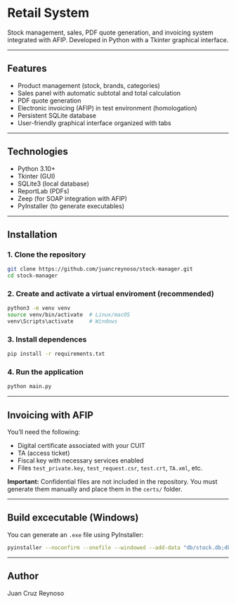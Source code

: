 # Retail System

Stock management, sales, PDF quote generation, and invoicing system integrated with AFIP. Developed in Python with a Tkinter graphical interface.

---

## Features

- Product management (stock, brands, categories)
- Sales panel with automatic subtotal and total calculation
- PDF quote generation
- Electronic invoicing (AFIP) in test environment (homologation)
- Persistent SQLite database
- User-friendly graphical interface organized with tabs

---

## Technologies

- Python 3.10+
- Tkinter (GUI)
- SQLite3 (local database)
- ReportLab (PDFs)
- Zeep (for SOAP integration with AFIP)
- PyInstaller (to generate executables)

---

## Installation

### 1. Clone the repository

```bash
git clone https://github.com/juancreynoso/stock-manager.git
cd stock-manager
```

### 2. Create and activate a virtual enviroment (recommended)

```bash
python3 -m venv venv
source venv/bin/activate  # Linux/macOS
venv\Scripts\activate     # Windows
```

### 3. Install dependences

```bash
pip install -r requirements.txt
```

### 4. Run the application

```bash
python main.py
```

---

## Invoicing with AFIP

You’ll need the following:
- Digital certificate associated with your CUIT
- TA (access ticket)
- Fiscal key with necessary services enabled
- Files `test_private.key`, `test_request.csr`, `test.crt`, `TA.xml`, etc.

**Important:** Confidential files are not included in the repository. You must generate them manually and place them in the `certs/` folder.

---

## Build excecutable (Windows)

You can generate an `.exe` file using PyInstaller:

```bash
pyinstaller --noconfirm --onefile --windowed --add-data "db/stock.db;db" main.py
```

---

## Author

Juan Cruz Reynoso
